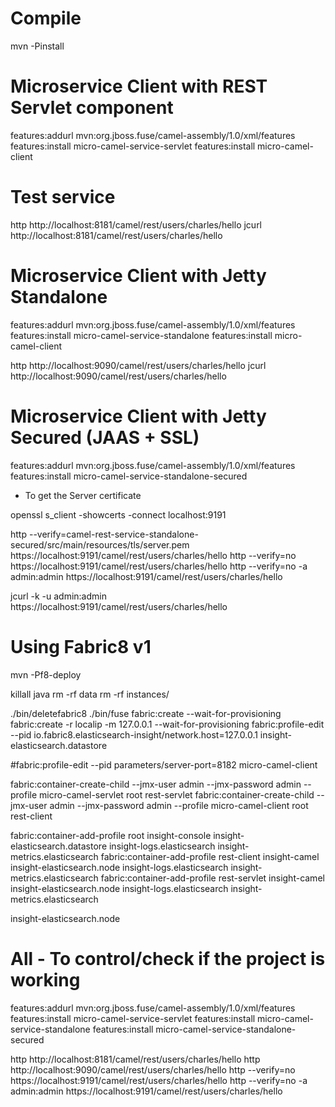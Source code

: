 # Compile 

mvn -Pinstall

# Microservice Client with REST Servlet component 

features:addurl mvn:org.jboss.fuse/camel-assembly/1.0/xml/features
features:install micro-camel-service-servlet 
features:install micro-camel-client

# Test service

http http://localhost:8181/camel/rest/users/charles/hello
jcurl http://localhost:8181/camel/rest/users/charles/hello

# Microservice Client with Jetty Standalone 

features:addurl mvn:org.jboss.fuse/camel-assembly/1.0/xml/features
features:install micro-camel-service-standalone 
features:install micro-camel-client

http http://localhost:9090/camel/rest/users/charles/hello
jcurl http://localhost:9090/camel/rest/users/charles/hello

# Microservice Client with Jetty Secured (JAAS + SSL) 

features:addurl mvn:org.jboss.fuse/camel-assembly/1.0/xml/features
features:install micro-camel-service-standalone-secured 

* To get the Server certificate 

openssl s_client -showcerts -connect localhost:9191

http --verify=camel-rest-service-standalone-secured/src/main/resources/tls/server.pem https://localhost:9191/camel/rest/users/charles/hello
http --verify=no https://localhost:9191/camel/rest/users/charles/hello
http --verify=no -a admin:admin https://localhost:9191/camel/rest/users/charles/hello

jcurl -k -u admin:admin https://localhost:9191/camel/rest/users/charles/hello

# Using Fabric8 v1 

mvn -Pf8-deploy

killall java
rm -rf data
rm -rf instances/

./bin/deletefabric8
./bin/fuse
fabric:create --wait-for-provisioning 
fabric:create -r localip -m 127.0.0.1 --wait-for-provisioning
fabric:profile-edit --pid io.fabric8.elasticsearch-insight/network.host=127.0.0.1 insight-elasticsearch.datastore

#fabric:profile-edit --pid parameters/server-port=8182 micro-camel-client

fabric:container-create-child --jmx-user admin --jmx-password admin --profile micro-camel-servlet root rest-servlet
fabric:container-create-child --jmx-user admin --jmx-password admin --profile micro-camel-client root rest-client

fabric:container-add-profile root insight-console insight-elasticsearch.datastore insight-logs.elasticsearch insight-metrics.elasticsearch
fabric:container-add-profile rest-client insight-camel insight-elasticsearch.node insight-logs.elasticsearch insight-metrics.elasticsearch
fabric:container-add-profile rest-servlet insight-camel insight-elasticsearch.node insight-logs.elasticsearch insight-metrics.elasticsearch

insight-elasticsearch.node

# All - To control/check if the project is working

features:addurl mvn:org.jboss.fuse/camel-assembly/1.0/xml/features
features:install micro-camel-service-servlet
features:install micro-camel-service-standalone
features:install micro-camel-service-standalone-secured

http http://localhost:8181/camel/rest/users/charles/hello
http http://localhost:9090/camel/rest/users/charles/hello
http --verify=no https://localhost:9191/camel/rest/users/charles/hello
http --verify=no -a admin:admin https://localhost:9191/camel/rest/users/charles/hello

